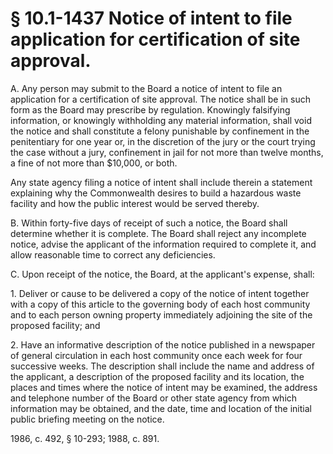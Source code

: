 # § 10.1-1437 Notice of intent to file application for certification of site approval.

<p>A. Any person may submit to the Board a notice of intent to file an application for a certification of site approval. The notice shall be in such form as the Board may prescribe by regulation. Knowingly falsifying information, or knowingly withholding any material information, shall void the notice and shall constitute a felony punishable by confinement in the penitentiary for one year or, in the discretion of the jury or the court trying the case without a jury, confinement in jail for not more than twelve months, a fine of not more than $10,000, or both.</p><p>Any state agency filing a notice of intent shall include therein a statement explaining why the Commonwealth desires to build a hazardous waste facility and how the public interest would be served thereby.</p><p>B. Within forty-five days of receipt of such a notice, the Board shall determine whether it is complete. The Board shall reject any incomplete notice, advise the applicant of the information required to complete it, and allow reasonable time to correct any deficiencies.</p><p>C. Upon receipt of the notice, the Board, at the applicant's expense, shall:</p><p>1. Deliver or cause to be delivered a copy of the notice of intent together with a copy of this article to the governing body of each host community and to each person owning property immediately adjoining the site of the proposed facility; and</p><p>2. Have an informative description of the notice published in a newspaper of general circulation in each host community once each week for four successive weeks. The description shall include the name and address of the applicant, a description of the proposed facility and its location, the places and times where the notice of intent may be examined, the address and telephone number of the Board or other state agency from which information may be obtained, and the date, time and location of the initial public briefing meeting on the notice.</p><p>1986, c. 492, § 10-293; 1988, c. 891.</p>